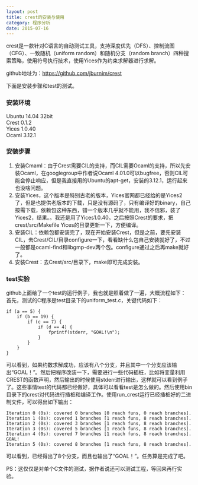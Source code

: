 ```yaml
---
layout: post
title: crest的安装与使用
category: 程序分析
date: 2015-07-16
---
```


crest是一款针对C语言的自动测试工具，支持深度优先（DFS）、控制流图（CFG）、一致随机（uniform random）和随机分支（random branch）四种搜索策略，使用符号执行技术，使用Yices作为约束求解器进行求解。

github地址为：https://github.com/jburnim/crest

下面是安装步骤和test的测试。

### 安装环境 #
Ubuntu 14.04 32bit  
Crest 0.1.2  
Yices 1.0.40  
Ocaml 3.12.1

### 安装步骤 #

1. 安装Cmaml：由于Crest需要CIL的支持，而CIL需要Ocaml的支持，所以先安装Ocaml，在googlegroup中作者说Ocaml 4.01.0可以bugfree，否则CIL可能会停止响应，但是我直接用的Ubuntu的apt-get，安装的3.12.1，运行起来也没啥问题。
2. 安装Yices，这个版本是特别古老的版本，Yices官网都已经给的是Yices2了，但是也提供老版本的下载，只是没有源码了，只有编译好的binary，自己按需下载，依赖包这种东西，错一个版本几乎就不能用，我不信邪，装了Yices2，结果。。我还是用了Yices1.0.40。之后按照Crest的要求，把crest/src/Makefile Yices的目录更新一下，方便编译。
3. 安装CIL：依赖包都安装完了，现在开始安装Crest，但是之前，要先安装CIL，去Crest/CIL/目录configure一下，看看缺什么包自己安装就好了，不过一般都是ocaml-find和libgmp-dev两个包。configure通过之后再make就好了。
4. 安装Crest：去Crest/src/目录下，make即可完成安装。

### test实验 #
github上面给了一个test的运行例子，我也就是照着做了一遍，大概流程如下：
首先，测试的C程序是test目录下的uniform_test.c，关键代码如下：

	if (a == 5) {
		if (b == 19) {
			if (c == 7) {
				if (d == 4) {
					fprintf(stderr, "GOAL!\n");
				}
			}
		}
	}


可以看到，如果约数求解成功，应该有八个分支，并且其中一个分支应该输出“GOAL！”。然后把程序改装一下，需要进行一些代码插桩，比如将变量利用CREST的函数声明，然后输出的时候使用stderr进行输出，这样就可以看到例子了。这些事情test的代码都已经做好，具体可以看看test是怎么做的。然后使用bin目录下的crest对代码进行插桩和编译工作。使用run_crest运行已经插桩好的二进制文件，可以得出如下输出：

	Iteration 0 (0s): covered 0 branches [0 reach funs, 0 reach branches].
	Iteration 1 (0s): covered 1 branches [1 reach funs, 8 reach branches].
	Iteration 2 (0s): covered 3 branches [1 reach funs, 8 reach branches].
	Iteration 3 (0s): covered 5 branches [1 reach funs, 8 reach branches].
	Iteration 4 (0s): covered 7 branches [1 reach funs, 8 reach branches].
	GOAL!
	Iteration 5 (0s): covered 8 branches [1 reach funs, 8 reach branches].

可以看到，已经得出了8个分支，而且也输出了“GOAL！”。任务算是完成了吧。

PS：这仅仅是对单个C文件的测试，据作者说还可以测试工程，等回来再行实验。


